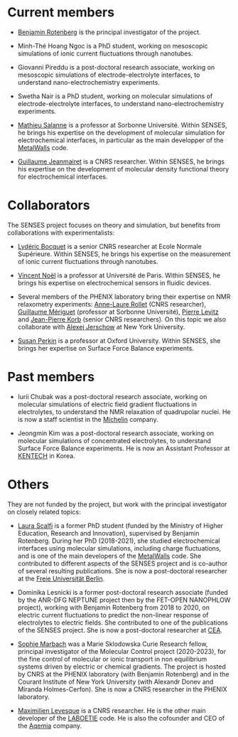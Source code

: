 
Current members
===============

* [Benjamin Rotenberg](https://phenix.cnrs.fr/en/directory/?uid=benjamin-rotenberg) is the principal investigator of the project.

* Minh-Thé Hoang Ngoc is a PhD student, working on mesoscopic simulations of ionic current fluctuations through nanotubes.

* Giovanni Pireddu is a post-doctoral research associate, working on mesoscopic simulations of electrode-electrolyte interfaces, to understand nano-electrochemistry experiments.

* Swetha Nair is a PhD student, working on molecular simulations of electrode-electrolyte interfaces, to understand nano-electrochemistry experiments.

* [Mathieu Salanne](https://phenix.cnrs.fr/en/directory/?uid=mathieu-salanne) is a professor at Sorbonne Université.  Within SENSES, he brings his expertise on the development of molecular simulation for electrochemical interfaces, in particular as the main developper of the [MetalWalls](https://gitlab.com/ampere2/metalwalls/) code.
 
* [Guillaume Jeanmairet](https://phenix.cnrs.fr/en/directory/?uid=guillaume-jeanmairet) is a CNRS researcher. Within SENSES, he brings his expertise on the development of molecular density functional theory for electrochemical interfaces.

Collaborators
=============

The SENSES project focuses on theory and simulation, but benefits from collaborations with experimentalists:

* [Lydéric Bocquet](http://www.phys.ens.fr/~lbocquet/) is a senior CNRS researcher at Ecole Normale Supérieure. Within SENSES, he brings his expertise on the measurement of ionic current fluctuations through nanotubes.

* [Vincent Noël](http://www.chimie.univ-paris-diderot.fr/fr/annuaire/itodys/vincent-noel) is a professor at Université de Paris. Within SENSES, he brings his expertise on electrochemical sensors in fluidic devices.

* Several members of the PHENIX laboratory bring their expertise on NMR relaxometry experiments: [Anne-Laure Rollet](https://phenix.cnrs.fr/en/directory/?uid=anne-laure-rollet) (CNRS researcher), [Guillaume Mériguet](https://phenix.cnrs.fr/directory/?uid=guillaume-meriguet) (professor at Sorbonne Université), [Pierre Levitz](https://phenix.cnrs.fr/directory/?uid=pierre-levitz) and [Jean-Pierre Korb](https://phenix.cnrs.fr/directory/?uid=jean-pierre-korb) (senior CNRS researchers). On this topic we also collaborate with [Alexej Jerschow](https://wp.nyu.edu/jerschow/) at New York University.

* [Susan Perkin](http://research.chem.ox.ac.uk/susan-perkin.aspx) is a professor at Oxford University. Within SENSES, she brings her expertise on Surface Force Balance experiments.

Past members
============ 

* Iurii Chubak was a post-doctoral research associate, working on molecular simulations of electric field gradient fluctuations in electrolytes, to understand the NMR relaxation of quadrupolar nuclei. He is now a staff scientist in the [Michelin](https://www.michelin.com/) company.

* Jeongmin Kim was a post-doctoral research associate, working on molecular simulations of concentrated electrolytes, to understand Surface Force Balance experiments. He is now an Assistant Professor at [KENTECH](https://www.kentech.ac.kr) in Korea.


Others
======

They are not funded by the project, but work with the principal investigator on closely related topics:

* [Laura Scalfi](https://www.sorbonne-universite.fr/portraits/laura-scalfi) is a former PhD student (funded by the Ministry of Higher Education, Research and Innovation), supervised by Benjamin Rotenberg. During her PhD (2018-2021), she studied electrochemical interfaces using molecular simulations, including charge fluctuations, and is one of the main developers of the [MetalWalls](https://gitlab.com/ampere2/metalwalls/) code. She contributed to different aspects of the SENSES project and is co-author of several resulting publications. She is now a post-doctoral researcher at the [Freie Universität Berlin](https://www.fu-berlin.de/en/index.html).

* Dominika Lesnicki is a former post-doctoral research associate (funded by the ANR-DFG NEPTUNE project then by the FET-OPEN NANOPHLOW project), working with Benjamin Rotenberg from 2018 to 2020, on electric current fluctuations to predict the non-linear response of electrolytes to electric fields. She contributed to one of the publications of the SENSES project. She is now a post-doctoral researcher at [CEA](https://www.cea.fr/). 

* [Sophie Marbach](http://sophie.marbach.fr/) was a Marie Sklodowska Curie Research fellow, principal investigator of the Molecular Control project (2020-2023), for the fine control of molecular or ionic transport  in  non  equilibrium  systems  driven  by  electric  or  chemical  gradients. The project is hosted by CNRS at the PHENIX laboratory (with Benjamin Rotenberg) and in the Courant Institute of New York University (with Alexandr Donev and Miranda Holmes-Cerfon). She is now a CNRS researcher in the PHENIX laboratory.

* [Maximilien Levesque](https://www.researchgate.net/profile/Maximilien_Levesque) is a CNRS researcher. He is the other main developer of the [LABOETIE](https://github.com/benrotenberg/laboetie) code. He is also the cofounder and CEO of the [Aqemia](https://www.aqemia.com/) company.

<br>

